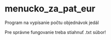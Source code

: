 # menucko_za_pat_eur
Program na vypísanie počtu objednávok jedál

Pre správne fungovanie treba stiahnuť .txt súbor!
